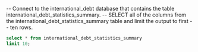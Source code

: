 -- Connect to the international_debt database that contains the table international_debt_statistics_summary.
-- SELECT all of the columns from the international_debt_statistics_summary table and limit the output to first
-- ten rows. 

```sql
select * from international_debt_statistics_summary
limit 10;
```
